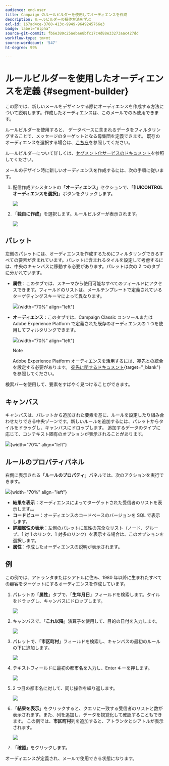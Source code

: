 ```yaml
---
audience: end-user
title: Campaign のルールビルダーを使用してオーディエンスを作成
description: ルールビルダーの操作方法を学ぶ
exl-id: 167ad4ce-3760-413c-9949-9649245766e3
badge: label="Alpha"
source-git-commit: fb6e389c25aebae8bfc17c4d88e33273aac427dd
workflow-type: tm+mt
source-wordcount: '547'
ht-degree: 99%

---
```


# ルールビルダーを使用したオーディエンスを定義 {#segment-builder}

この節では、新しいメールをデザインする際にオーディエンスを作成する方法について説明します。作成したオーディエンスは、このメールでのみ使用できます。

ルールビルダーを使用すると、 データベースに含まれるデータをフィルタリングすることで、メッセージのターゲットとなる母集団を定義できます。 既存のオーディエンスを選択する場合は、[こちら](add-audience.md)を参照してください。

ルールビルダーについて詳しくは、[セグメント化サービスのドキュメント](https://experienceleague.adobe.com/docs/experience-platform/segmentation/ui/segment-builder.html?lang=ja)を参照してください。

メールのデザイン時に新しいオーディエンスを作成するには、次の手順に従います。

1. 配信作成アシスタントの「**オーディエンス**」セクションで、「**[!UICONTROL オーディエンスを選択]**」ボタンをクリックします。

   ![](assets/segment-builder0.png)

1. 「**独自に作成**」を選択します。ルールビルダーが表示されます。

   ![](assets/segment-builder.png)

## パレット

左側のパレットには、オーディエンスを作成するためにフィルタリングできるすべての要素が含まれています。パレットに含まれるタイルを設定して考慮するには、中央のキャンバスに移動する必要があります。パレットは次の 2 つのタブに分かれています。

* **属性**：このタブでは、スキーマから使用可能なすべてのフィールドにアクセスできます。フィールドのリストは、メールテンプレートで定義されているターゲティングスキーマによって異なります。

  ![](assets/segment-builder2.png){width="70%" align="left"}

* **オーディエンス**：このタブでは、Campaign Classic コンソールまたは Adobe Experience Platform で定義された既存のオーディエンスの 1 つを使用してフィルタリングできます。

  ![](assets/segment-builder3.png){width="70%" align="left"}

  >[!NOTE]
  >
  >Adobe Experience Platform オーディエンスを活用するには、宛先との統合を設定する必要があります。 [宛先に関するドキュメント](https://experienceleague.adobe.com/docs/experience-platform/destinations/home.html?lang=ja){target="_blank"}を参照してください。

検索バーを使用して、要素をすばやく見つけることができます。

## キャンバス

キャンバスは、パレットから追加された要素を基に、ルールを設定したり組み合わせたりできる中央ゾーンです。新しいルールを追加するには、パレットからタイルをドラッグし、キャンバスにドロップします。 追加するデータのタイプに応じて、コンテキスト固有のオプションが表示されることがあります。

![](assets/segment-builder4.png){width="70%" align="left"}

## ルールのプロパティパネル

右側に表示される「**ルールのプロパティ**」パネルでは、次のアクションを実行できます。

![](assets/segment-builder5.png){width="70%" align="left"}

* **結果を表示：**&#x200B;オーディエンスによってターゲットされた受信者のリストを表示します。。
* **コードビュー**：オーディエンスのコードベースのバージョンを SQL で表示します。
* **詳細属性の表示**：左側のパレットに属性の完全なリスト（ノード、グループ、1 対 1 のリンク、1 対多のリンク）を表示する場合は、このオプションを選択します。
* **属性**：作成したオーディエンスの説明が表示されます。

## 例

この例では、アトランタまたはシアトルに住み、1980 年以降に生まれたすべての顧客をターゲットにするオーディエンスを作成しています。

1. パレットの「**属性**」タブで、「**生年月日**」フィールドを検索します。タイルをドラッグし、キャンバスにドロップします。

   ![](assets/segment-builder6.png)

1. キャンバスで、「**これ以降**」演算子を使用して、目的の日付を入力します。

   ![](assets/segment-builder7.png)

1. パレットで、「**市区町村**」フィールドを検索し、キャンバスの最初のルールの下に追加します。

   ![](assets/segment-builder8.png)

1. テキストフィールドに最初の都市名を入力し、Enter キーを押します。

   ![](assets/segment-builder9.png)

1. 2 つ目の都市名に対して、同じ操作を繰り返します。

   ![](assets/segment-builder10.png)

1. 「**結果を表示**」をクリックすると、クエリに一致する受信者のリストと数が表示されます。また、列を追加し、データを視覚化して確認することもできます。 この例では、**市区町村**&#x200B;列を追加すると、アトランタとシアトルが表示されます。

   ![](assets/segment-builder11.png)

1. 「**確認**」をクリックします。

オーディエンスが定義され、メールで使用できる状態になります。